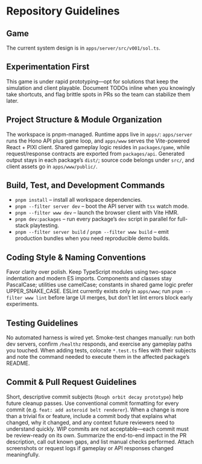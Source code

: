 # Repository Guidelines

## Game

The current system design is in `apps/server/src/v001/sol.ts`.

## Experimentation First

This game is under rapid prototyping—opt for solutions that keep the simulation and client playable. Document TODOs inline when you knowingly take shortcuts, and flag brittle spots in PRs so the team can stabilize them later.

## Project Structure & Module Organization

The workspace is pnpm-managed. Runtime apps live in `apps/`: `apps/server` runs the Hono API plus game loop, and `apps/www` serves the Vite-powered React + PIXI client. Shared gameplay logic resides in `packages/game`, while request/response contracts are exported from `packages/api`. Generated output stays in each package’s `dist/`; source code belongs under `src/`, and client assets go in `apps/www/public/`.

## Build, Test, and Development Commands

- `pnpm install` – install all workspace dependencies.
- `pnpm --filter server dev` – boot the API server with `tsx` watch mode.
- `pnpm --filter www dev` – launch the browser client with Vite HMR.
- `pnpm dev:packages` – run every package’s `dev` script in parallel for full-stack playtesting.
- `pnpm --filter server build` / `pnpm --filter www build` – emit production bundles when you need reproducible demo builds.

## Coding Style & Naming Conventions

Favor clarity over polish. Keep TypeScript modules using two-space indentation and modern ES imports. Components and classes stay PascalCase; utilities use camelCase; constants in shared game logic prefer UPPER_SNAKE_CASE. ESLint currently exists only in `apps/www`; run `pnpm --filter www lint` before large UI merges, but don’t let lint errors block early experiments.

## Testing Guidelines

No automated harness is wired yet. Smoke-test changes manually: run both dev servers, confirm `/healthz` responds, and exercise any gameplay paths you touched. When adding tests, colocate `*.test.ts` files with their subjects and note the command needed to execute them in the affected package’s README.

## Commit & Pull Request Guidelines

Short, descriptive commit subjects (`Rough orbit decay prototype`) help future cleanup passes. Use conventional commit formatting for every commit (e.g. `feat: add asteroid belt renderer`). When a change is more than a trivial fix or feature, include a commit body that explains what changed, why it changed, and any context future reviewers need to understand quickly. WIP commits are not acceptable—each commit must be review-ready on its own. Summarize the end-to-end impact in the PR description, call out known gaps, and list manual checks performed. Attach screenshots or request logs if gameplay or API responses changed meaningfully.
